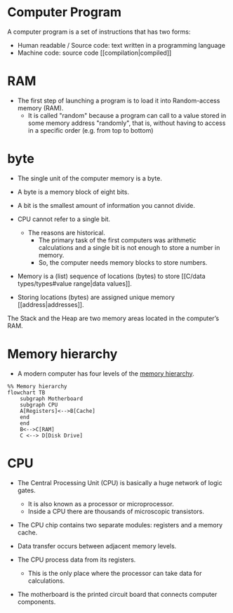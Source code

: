 # Computer Program

A computer program is a set of instructions that has two forms:
- Human readable / Source code:  text written in a programming language
- Machine code: source code [[compilation|compiled]]
# RAM

- The first step of launching a program is to load it into Random-access memory (RAM).
	- It is called "random" because a program can call to a value stored in some memory address "randomly", that is, without having to access in a specific order (e.g. from top to bottom)
# byte

- The single unit of the computer memory is a byte.
- A byte is a memory block of eight bits.
- A bit is the smallest amount of information you cannot divide.
- CPU cannot refer to a single bit.
	- The reasons are historical.
		- The primary task of the first computers was arithmetic calculations and a single bit is not enough to store a number in memory.
		- So, the computer needs memory blocks to store numbers.

- Memory is a (list) sequence of locations (bytes) to store [[C/data types/types#value range|data values]].
- Storing locations (bytes) are assigned unique memory [[address|addresses]].

The Stack and the Heap are two memory areas located in the computer’s RAM.

# Memory hierarchy

- A modern computer has four levels of the [memory hierarchy](https://en.wikipedia.org/wiki/Memory_hierarchy).

```mermaid
%% Memory hierarchy
flowchart TB
    subgraph Motherboard
    subgraph CPU
	A[Registers]<-->B[Cache]
    end
    end
    B<-->C[RAM]
    C <--> D[Disk Drive]
```
# CPU

- The Central Processing Unit (CPU) is basically a huge network of logic gates.
	- It is also known as a processor or microprocessor.
	- Inside a CPU there are thousands of microscopic transistors.
- The CPU chip contains two separate modules: registers and a memory cache.
- Data transfer occurs between adjacent memory levels.
- The CPU process data from its registers.
	- This is the only place where the processor can take data for calculations.

- The motherboard is the printed circuit board that connects computer components.

